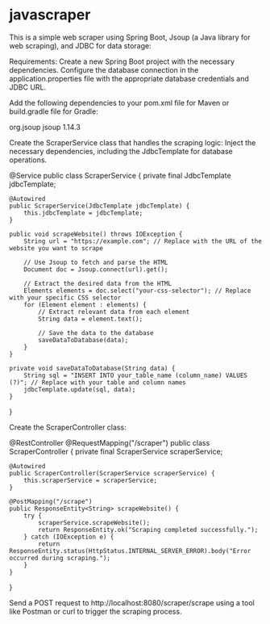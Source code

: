 # javascraper

This is a simple web scraper using Spring Boot, Jsoup (a Java library for web scraping), and JDBC for data storage:

Requirements:
Create a new Spring Boot project with the necessary dependencies.
Configure the database connection in the application.properties file with the appropriate database credentials and JDBC URL.

Add the following dependencies to your pom.xml file for Maven or build.gradle file for Gradle:
<!-- Jsoup for web scraping -->
<dependency>
    <groupId>org.jsoup</groupId>
    <artifactId>jsoup</artifactId>
    <version>1.14.3</version>
</dependency>

<!-- JDBC driver for your specific database -->
<!-- Add the appropriate dependency for your database -->
Create the ScraperService class that handles the scraping logic:
Inject the necessary dependencies, including the JdbcTemplate for database operations.

@Service
public class ScraperService {
    private final JdbcTemplate jdbcTemplate;

    @Autowired
    public ScraperService(JdbcTemplate jdbcTemplate) {
        this.jdbcTemplate = jdbcTemplate;
    }

    public void scrapeWebsite() throws IOException {
        String url = "https://example.com"; // Replace with the URL of the website you want to scrape

        // Use Jsoup to fetch and parse the HTML
        Document doc = Jsoup.connect(url).get();

        // Extract the desired data from the HTML
        Elements elements = doc.select("your-css-selector"); // Replace with your specific CSS selector
        for (Element element : elements) {
            // Extract relevant data from each element
            String data = element.text();

            // Save the data to the database
            saveDataToDatabase(data);
        }
    }

    private void saveDataToDatabase(String data) {
        String sql = "INSERT INTO your_table_name (column_name) VALUES (?)"; // Replace with your table and column names
        jdbcTemplate.update(sql, data);
    }
}

Create the ScraperController class:

@RestController
@RequestMapping("/scraper")
public class ScraperController {
    private final ScraperService scraperService;

    @Autowired
    public ScraperController(ScraperService scraperService) {
        this.scraperService = scraperService;
    }

    @PostMapping("/scrape")
    public ResponseEntity<String> scrapeWebsite() {
        try {
            scraperService.scrapeWebsite();
            return ResponseEntity.ok("Scraping completed successfully.");
        } catch (IOException e) {
            return ResponseEntity.status(HttpStatus.INTERNAL_SERVER_ERROR).body("Error occurred during scraping.");
        }
    }
}

Send a POST request to http://localhost:8080/scraper/scrape using a tool like Postman or curl to trigger the scraping process.
